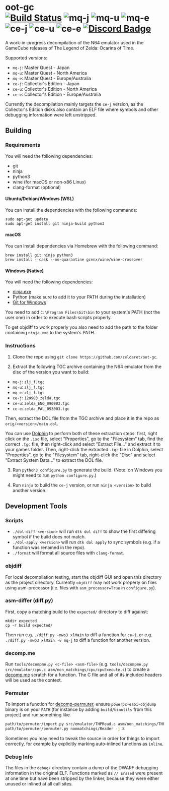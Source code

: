 oot-gc  
[![Build Status]][actions] ![mq-j] ![mq-u] ![mq-e] ![ce-j] ![ce-u] ![ce-e] [![Discord Badge]][discord]
=============

[Build Status]: https://github.com/zeldaret/oot-gc/actions/workflows/build.yml/badge.svg
[actions]: https://github.com/zeldaret/oot-gc/actions/workflows/build.yml

[mq-j]: https://img.shields.io/endpoint?label=mq-j&url=https%3A%2F%2Fprogress.decomp.club%2Fdata%2Foot-gc%2Fmq-j%2Fdol%2F%3Fmode%3Dshield%26measure%3Dcode

[mq-u]: https://img.shields.io/endpoint?label=mq-u&url=https%3A%2F%2Fprogress.decomp.club%2Fdata%2Foot-gc%2Fmq-u%2Fdol%2F%3Fmode%3Dshield%26measure%3Dcode

[mq-e]: https://img.shields.io/endpoint?label=mq-e&url=https%3A%2F%2Fprogress.decomp.club%2Fdata%2Foot-gc%2Fmq-e%2Fdol%2F%3Fmode%3Dshield%26measure%3Dcode

[ce-j]: https://img.shields.io/endpoint?label=ce-j&url=https%3A%2F%2Fprogress.decomp.club%2Fdata%2Foot-gc%2Fce-j%2Fdol%2F%3Fmode%3Dshield%26measure%3Dcode

[ce-u]: https://img.shields.io/endpoint?label=ce-u&url=https%3A%2F%2Fprogress.decomp.club%2Fdata%2Foot-gc%2Fce-u%2Fdol%2F%3Fmode%3Dshield%26measure%3Dcode

[ce-e]: https://img.shields.io/endpoint?label=ce-e&url=https%3A%2F%2Fprogress.decomp.club%2Fdata%2Foot-gc%2Fce-e%2Fdol%2F%3Fmode%3Dshield%26measure%3Dcode

[Discord Badge]: https://img.shields.io/discord/688807550715560050?color=%237289DA&logo=discord&logoColor=%23FFFFFF
[discord]: https://discord.zelda.deco.mp/

A work-in-progress decompilation of the N64 emulator used in the GameCube releases of The Legend of Zelda: Ocarina of Time.

Supported versions:

- `mq-j`: Master Quest - Japan
- `mq-u`: Master Quest - North America
- `mq-e`: Master Quest - Europe/Australia
- `ce-j`: Collector's Edition - Japan
- `ce-u`: Collector's Edition - North America
- `ce-e`: Collector's Edition - Europe/Australia

Currently the decompilation mainly targets the `ce-j` version, as the
Collector's Edition disks also contain an ELF file where symbols and other
debugging information were left unstripped.

## Building

### Requirements

You will need the following dependencies:
* git
* ninja
* python3
* wine (for macOS or non-x86 Linux)
* clang-format (optional)

#### Ubuntu/Debian/Windows (WSL)

You can install the dependencies with the following commands:

```
sudo apt-get update
sudo apt-get install git ninja-build python3
```

#### macOS

You can install dependencies via Homebrew with the following command:

```
brew install git ninja python3
brew install --cask --no-quarantine gcenx/wine/wine-crossover
```

#### Windows (Native)

You will need the following dependencies:
- [ninja.exe](https://github.com/ninja-build/ninja/releases/latest)
- Python (make sure to add it to your PATH during the installation)
- [Git for Windows](https://www.git-scm.com/downloads)

You need to add ``C:\Program Files\Git\bin`` to your system's PATH (not the user one) in order to execute bash scripts properly.

To get objdiff to work properly you also need to add the path to the folder containing ``ninja.exe`` to the system's PATH.

### Instructions

1. Clone the repo using `git clone https://github.com/zeldaret/oot-gc`.

2. Extract the following TGC archive containing the N64 emulator from the disc of the version you want to build:

  * `mq-j`: `zlj_f.tgc`
  * `mq-u`: `zlj_f.tgc`
  * `mq-e`: `zlj_f.tgc`
  * `ce-j`: `120903_zelda.tgc`
  * `ce-u`: `zelda_ENG_090903.tgc`
  * `ce-e`: `zelda_PAL_093003.tgc`

  Then, extract the DOL file from the TGC archive and place it in the repo as `orig/<version>/main.dol`.

  You can use [Dolphin](https://dolphin-emu.org) to perform both of these extraction steps:
  first, right click on the `.iso` file, select "Properties", go to the "Filesystem" tab, find the correct
  `.tgc` file, then right-click and select "Extract File..." and extract it to your games folder.
  Then, right-click the extracted `.tgc` file in Dolphin, select "Properties", go to the "Filesystem" tab,
  right-click the "Disc" and select "Extract System Data..." to extract the DOL file.

3. Run `python3 configure.py` to generate the build. (Note: on Windows you might need to run ``python configure.py``.)

4. Run `ninja` to build the `ce-j` version, or run `ninja <version>` to build another version.

## Development Tools

### Scripts

* `./dol-diff <version>` will run `dtk dol diff` to show the first differing symbol if the build does not match.
* `./dol-apply <version>` will run `dtk dol apply` to sync symbols (e.g. if a function was renamed in the repo).
* `./format` will format all source files with `clang-format`.

### objdiff

For local decompilation testing, start the objdiff GUI and open this directory as the project directory.
Currently `objdiff` may not work properly on files using asm-processor (i.e. files with `asm_processor=True` in `configure.py`).

### asm-differ (diff.py)

First, copy a matching build to the `expected/` directory to diff against:

```
mkdir expected
cp -r build expected/
```

Then run e.g. `./diff.py -mwo3 xlMain` to diff a function for `ce-j`, or e.g. `./diff.py -mwo3 xlMain -v mq-j` to diff a function for another version.

### decomp.me

Run `tools/decompme.py <c-file> <asm-file>` (e.g. `tools/decompme.py src/emulator/cpu.c asm/non_matchings/cpu/cpuExecute.s`) to create a
[decomp.me](https://decomp.me/) scratch for a function. The C file and all of its included headers will be used as the context.

### Permuter

To import a function for [decomp-permuter](https://github.com/simonlindholm/decomp-permuter), ensure `powerpc-eabi-objdump` binary
is on your `PATH` (for instance by adding `build/binutils` from this project) and run something like

```sh
path/to/permuter/import.py src/emulator/THPRead.c asm/non_matchings/THPRead/Reader.s
path/to/permuter/permuter.py nonmatchings/Reader -j 8
```

Sometimes you may need to tweak the source in order for things to import
correctly, for example by explicitly marking auto-inlined functions as `inline`.

### Debug Info

The files in the `debug/` directory contain a dump of the DWARF debugging information in the original ELF. Functions marked as `// Erased`
were present at one time but have been stripped by the linker, because they were either unused or inlined at all call sites.
